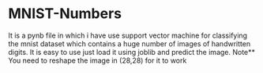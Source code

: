 # MNIST-Numbers
It is  a pynb file in which i have use support vector machine for classifying the mnist dataset which contains a huge number of images of handwritten digits.
It is easy to use just load it using joblib and predict the image.
Note** You need to reshape the image in (28,28) for it to work
